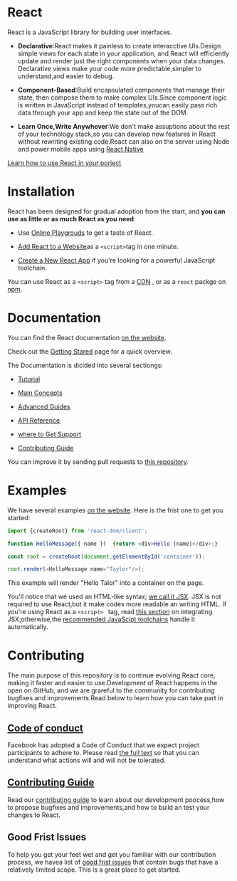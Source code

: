 # React 

React is a JavaScript library for building user interfaces.

  * **Declarative**:React makes it painless to create interacctive UIs.Design simple views for each state in your application, and React will efficiently update and render just the right components when your data changes. Declarative views make your code more predictable,simpler to understand,and easier to debug.

  * **Component-Based**:Build encapsulated components that manage their state, then compose them to make complex UIs.Since component logic is written in JavaScript instead of templates,youcan easily pass rich data through your app and keep the state out of the DOM.

  * **Learn Once,Write Anywhever**:We don't make assuptions about the rest of your technology stack,so you can develop new features in React without rewriting existing code.React can also on the server using Node and power mobile apps using [React Native](https://reactnative.dev/)

[Learn how to use React in your porject](https://reactjs.org/docs/getting-started.html)

# Installation

React has been designed for gradual adoption from the start,
and **you can use as little or as much React as you need**:

 * Use [Online Playgrouds](https://reactjs.org/docs/getting-started.html#online-playgrounds)
 to get a taste of React.

 * [Add React to a Website](https://reactjs.org/docs/add-react-to-a-website.html)as a 
`<script>`tag in one minute.
* [Create a New React App](https://reactjs.org/docs/create-a-new-react-app.html) if you're looking for a powerful JavaScript toolchain.

You can use React as a `<script>` tag from a [CDN](https://reactjs.org/docs/cdn-links.html) ,
or as a `react` packge on [npm](https://www.npmjs.com/package/react).

# Documentation

You can find the React documentation [on the website](https://reactjs.org/).

Check out the [Getting Stared](https://reactjs.org/docs/getting-started.html)
 page for a quick overview.

 The Documentation is dicided into several sectiongs:
  
  * [Tutorial](https://reactjs.org/tutorial/tutorial.html)

  * [Main Concepts](https://reactjs.org/docs/hello-world.html)

  * [Advanced Guides](https://reactjs.org/docs/jsx-in-depth.html)

  * [API Reference](https://reactjs.org/docs/react-api.html)

  * [where to Get Support](https://reactjs.org/community/support.html)

  * [Contributing Guide](https://reactjs.org/docs/how-to-contribute.html)

You can improve it by sending pull requests to [this repository](https://github.com/reactjs/reactjs.org).

# Examples

We have several examples [on the website](https://reactjs.org/).
Here is the frist one to get you started:

```JavaScript
import {createRoot} from 'react-dom/client';

function HelloMessage({ name })  {return <div>Hello (name)</div>;}

const root = createRoot(document.getElementById('container'));

root.render(<HelloMessage name="Taylor"/>);
```

This example will render "Hello Talor" into a container on the page.

You'll notice that we used an HTML-like syntax;
[we call it JSX](https://reactjs.org/docs/introducing-jsx.html).
JSX is not required to use React,but it make codes more readable an writing HTML.
If you're using React as a `<script> ` tag,
read [this section](https://reactjs.org/docs/add-react-to-a-website.html#optional-try-react-with-jsx) 
on integrating JSX;otherwise,the [recommended JavaScipt toolchains](https://reactjs.org/docs/create-a-new-react-app.html) 
handle it automatically.

# Contributing

The main purpose of this repository is to continue evolving React core,
making it faster and easier to use.Development of React happens in the open on GitHub,
and we are grareful to the community for contributing bugfixes 
and improvements.Read below to learn how you can take part in improving React.

## [Code of conduct](https://opensource.fb.com/showcase)

Facebook has adopted a Code of Conduct that 
we expect project participants to adhere to.
Please read [the full text](https://opensource.fb.com/code-of-conduct/) so that you can 
understand what actions will and will not be tolerated.

## [Contributing Guide](https://reactjs.org/docs/how-to-contribute.html)

Read our [contributing guide](https://reactjs.org/docs/how-to-contribute.html) 
to learn about our development poocess,how to propose bugfixes 
and improvements,and how to build an test your changes to React.

## Good Frist lssues

To help you get your feet wet and get you familiar with our 
contribution process,
we havea list of [good frist issues](https://github.com/facebook/react/labels/good%20first%20issue) 
that contain bugs that have a relatively limited scope.
This is a great place to get started.